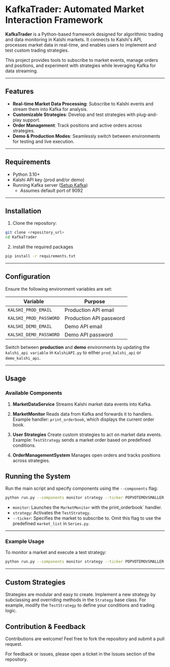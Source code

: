 # KafkaTrader: Automated Market Interaction Framework
**KafkaTrader** is a Python-based framework designed for algorithmic trading and data monitoring in Kalshi markets. It connects to Kalshi's API, processes market data in real-time, and enables users to implement and test custom trading strategies.

This project provides tools to subscribe to market events, manage orders and positions, and experiment with strategies while leveraging Kafka for data streaming.

---

## Features
- **Real-time Market Data Processing**: Subscribe to Kalshi events and stream them into Kafka for analysis.
- **Customizable Strategies**: Develop and test strategies with plug-and-play support.
- **Order Management**: Track positions and active orders across strategies.
- **Demo & Production Modes**: Seamlessly switch between environments for testing and live execution.

---

## Requirements
- Python 3.10+
- Kalshi API key (prod and/or demo)
- Running Kafka server ([Setup Kafka](https://kafka.apache.org/quickstart))
    - Assumes default port of 9092

---

## Installation
1. Clone the repository:
```bash
git clone <repository_url>
cd KafkaTrader
```

2. install the required packages
```bash
pip install -r requirements.txt
```

---

## Configuration
Ensure the following environment variables are set:

| Variable                | Purpose                  |
|-------------------------|--------------------------|
| `KALSHI_PROD_EMAIL`     | Production API email     |
| `KALSHI_PROD_PASSWORD`  | Production API password  |
| `KALSHI_DEMO_EMAIL`     | Demo API email           |
| `KALSHI_DEMO_PASSWORD`  | Demo API password        |
Switch between **production** and **demo** environments by updating the `kalshi_api variable` in `KalshiAPI.py` to either `prod_kalshi_api` or `demo_kalshi_api`.

---

## Usage
### Available Components
1. **MarketDataService**
Streams Kalshi market data events into Kafka.

2. **MarketMonitor**
Reads data from Kafka and forwards it to handlers. Example handler: `print_orderbook`, which displays the current order book.

3. **User Strategies**
Create custom strategies to act on market data events. Example: `TestStrategy` sends a market order based on predefined conditions.

4. **OrderManagementSystem**
Manages open orders and tracks positions across strategies.

## Running the System
Run the main script and specify components using the `--components` flag:
```bash
python run.py --components monitor strategy --ticker POPVOTEMOVSMALLER-24
```
- `monitor`: Launches the `MarketMonitor` with the print_orderbook` handler.
- `strategy`: Activates the `TestStrategy`.
- `--ticker`: Specifies the market to subscribe to. Omit this flag to use the predefined `market_list` in `Series.py`.

---

### Example Usage
To monitor a market and execute a test strategy:
```bash
python run.py --components monitor strategy --ticker POPVOTEMOVSMALLER-24
```

---

## Custom Strategies
Strategies are modular and easy to create. Implement a new strategy by subclassing and overriding methods in the `Strategy` base class. For example, modify the `TestStrategy` to define your conditions and trading logic.

## Contribution & Feedback
Contributions are welcome! Feel free to fork the repository and submit a pull request.

For feedback or issues, please open a ticket in the Issues section of the repository.
